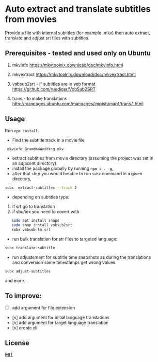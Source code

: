 # Auto extract and translate subtitles from movies

Provide a file with internal subtitles (for example .mkv) then auto extract, translate and adjust srt files with subtitles.

## Prerequisites - tested and used only on Ubuntu

1. mkvinfo
   https://mkvtoolnix.download/doc/mkvinfo.html

2. mkvextract
   https://mkvtoolnix.download/doc/mkvextract.html

3. vobsub2srt - if subtitles are in vob format
   https://github.com/ruediger/VobSub2SRT

4. trans - to make translations
   http://manpages.ubuntu.com/manpages/impish/man1/trans.1.html

## Usage

Run `npm install`.

- Find the subtitle track in a movie file:

```bash
 mkvinfo GrandmaWedding.mkv
```

- extract subtitles from movie directory (assuming the project was set in an adjacent directory):
- install the package globally by running `npm i . -g`,
- after that step you would be able to run `subx` command in a given directory,

```bash
subx  extract-subtitles --track 2
```

- depending on subtitles type:

1. if srt go to translation
2. if sbu/idx you need to covert with

```bash
   sudo apt install snapd
   sudo snap install vobsub2srt
   subx vobsub-to-srt
```

- run bulk translation for str files to targeted language:

```bash
subx translate-subtitle
```

- run adjustement for subtitle time snapshots as during the translations and conversion some timestamps get wrong values:

```bash
subx adjust-subtitles
```

and more...

## To improve:

- [ ] add argument for file extension
- [v] add argument for initial language translations
- [v] add argument for target language translation
- [v] create cli

## License

[MIT](https://choosealicense.com/licenses/mit/)
